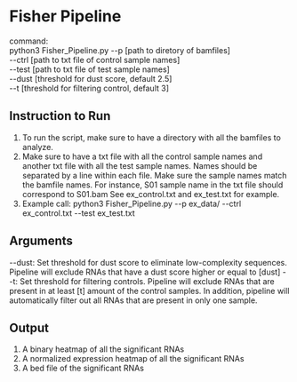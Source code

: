 # Fisher Pipeline
command:
<br> python3 Fisher_Pipeline.py --p [path to diretory of bamfiles] 
<br>                       --ctrl [path to txt file of control sample names]
<br>                       --test [path to txt file of test sample names] 
<br>                       --dust [threshold for dust score, default 2.5]
<br>                       --t [threshold for filtering control, default 3]


## Instruction to Run
  1. To run the script, make sure to have a directory with all the bamfiles to analyze. 
  2. Make sure to have a txt file with all the control sample names and another txt file with all the test sample names. Names 
     should be separated by a line within each file. Make sure the sample names match the bamfile names. For instance,
     S01 sample name in the txt file should correspond to S01.bam 
     See ex_control.txt and ex_test.txt for example.
  3. Example call:
      python3 Fisher_Pipeline.py --p ex_data/ --ctrl ex_control.txt --test ex_test.txt
     
## Arguments
   --dust: Set threshold for dust score to eliminate low-complexity sequences. Pipeline will exclude RNAs that have a dust score higher or equal to [dust]
   --t: Set threshold for filtering controls. Pipeline will exclude RNAs that are present in at least [t] amount of the control samples. 
      In addition, pipeline will automatically filter out all RNAs that are present in only one sample.
## Output
  1. A binary heatmap of all the significant RNAs
  2. A normalized expression heatmap of all the significant RNAs
  3. A bed file of the significant RNAs
